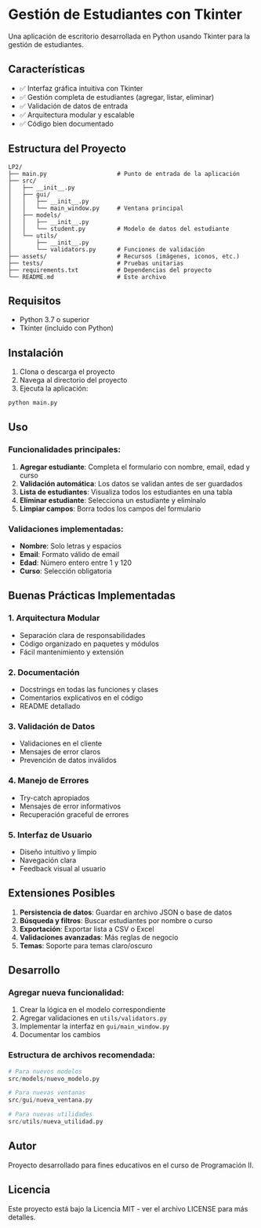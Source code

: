 # Gestión de Estudiantes con Tkinter

Una aplicación de escritorio desarrollada en Python usando Tkinter para la gestión de estudiantes.

## Características

- ✅ Interfaz gráfica intuitiva con Tkinter
- ✅ Gestión completa de estudiantes (agregar, listar, eliminar)
- ✅ Validación de datos de entrada
- ✅ Arquitectura modular y escalable
- ✅ Código bien documentado

## Estructura del Proyecto

```
LP2/
├── main.py                    # Punto de entrada de la aplicación
├── src/
│   ├── __init__.py
│   ├── gui/
│   │   ├── __init__.py
│   │   └── main_window.py     # Ventana principal
│   ├── models/
│   │   ├── __init__.py
│   │   └── student.py         # Modelo de datos del estudiante
│   └── utils/
│       ├── __init__.py
│       └── validators.py      # Funciones de validación
├── assets/                    # Recursos (imágenes, iconos, etc.)
├── tests/                     # Pruebas unitarias
├── requirements.txt           # Dependencias del proyecto
└── README.md                  # Este archivo
```

## Requisitos

- Python 3.7 o superior
- Tkinter (incluido con Python)

## Instalación

1. Clona o descarga el proyecto
2. Navega al directorio del proyecto
3. Ejecuta la aplicación:

```bash
python main.py
```

## Uso

### Funcionalidades principales:

1. **Agregar estudiante**: Completa el formulario con nombre, email, edad y curso
2. **Validación automática**: Los datos se validan antes de ser guardados
3. **Lista de estudiantes**: Visualiza todos los estudiantes en una tabla
4. **Eliminar estudiante**: Selecciona un estudiante y elimínalo
5. **Limpiar campos**: Borra todos los campos del formulario

### Validaciones implementadas:

- **Nombre**: Solo letras y espacios
- **Email**: Formato válido de email
- **Edad**: Número entero entre 1 y 120
- **Curso**: Selección obligatoria

## Buenas Prácticas Implementadas

### 1. Arquitectura Modular
- Separación clara de responsabilidades
- Código organizado en paquetes y módulos
- Fácil mantenimiento y extensión

### 2. Documentación
- Docstrings en todas las funciones y clases
- Comentarios explicativos en el código
- README detallado

### 3. Validación de Datos
- Validaciones en el cliente
- Mensajes de error claros
- Prevención de datos inválidos

### 4. Manejo de Errores
- Try-catch apropiados
- Mensajes de error informativos
- Recuperación graceful de errores

### 5. Interfaz de Usuario
- Diseño intuitivo y limpio
- Navegación clara
- Feedback visual al usuario

## Extensiones Posibles

1. **Persistencia de datos**: Guardar en archivo JSON o base de datos
2. **Búsqueda y filtros**: Buscar estudiantes por nombre o curso
3. **Exportación**: Exportar lista a CSV o Excel
4. **Validaciones avanzadas**: Más reglas de negocio
5. **Temas**: Soporte para temas claro/oscuro

## Desarrollo

### Agregar nueva funcionalidad:

1. Crear la lógica en el modelo correspondiente
2. Agregar validaciones en `utils/validators.py`
3. Implementar la interfaz en `gui/main_window.py`
4. Documentar los cambios

### Estructura de archivos recomendada:

```python
# Para nuevos modelos
src/models/nuevo_modelo.py

# Para nuevas ventanas
src/gui/nueva_ventana.py

# Para nuevas utilidades
src/utils/nueva_utilidad.py
```

## Autor

Proyecto desarrollado para fines educativos en el curso de Programación II.

## Licencia

Este proyecto está bajo la Licencia MIT - ver el archivo LICENSE para más detalles.
